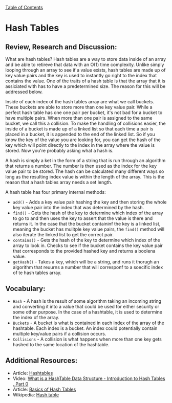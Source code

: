 [Table of Contents](README.md)

# Hash Tables

## Review, Research and Discussion:

What are hash tables? Hash tables are a way to store data inside of an array and be able to retireve that data with an O(1) time complexity. Unlike simply looping through an array to see if a value exists, hash tables are made up of key value pairs and the key is used to instantly go right to the index that contains the value. One of the traits of a hash table is that the array that it is assiciated with has to have a predetermined size. The reason for this will be addressed below.

Inside of each index of the hash tables array are what we call buckets. These buckets are able to store more than one key value pair. While a perfect hash table has one one pair per bucket, it's not bad for a bucket to have multiple pairs. When more than one pair is assigned to the same bucket, we call this a collision. To make the handling of collisions easier, the inside of a bucket is made up of a linked list so that each time a pair is placed in a bucket, it is appended to the end of the linked list. So if you know the key of the value you are looking for, you can get the hash of the key which will point directly to the index in the array where the value is stored. Now you're probably asking what a hash is.

A hash is simply a ket in the form of a string that is run through an algorithm that returns a number. The number is then used as the index for the key value pair to be stored. The hash can be calculated many different ways so long as the resulting index value is within the length of the array. This is the reason that a hash tables array needs a set length. 

A hash table has four primary internal methods:
-  `add()` - Adds a key value pair hashing the key and then storing the whole key value pair into the index that was determined by the hash.
- `find()` - Gets the hash of the key to determine which index of the array to go to and then uses the key to assert that the value is there and returns it. In the case that the bucket containinf the key is a linked list, meaning the bucket has mulitple key value pairs, the `find()` method will also iterate the linked list to get the correct pair.
- `contains()` - Gets the hash of the key to determine which index of the array to look in. Checks to see if the bucket contains the key value pair that corresponds to the provided hashed key and returns a boolena value.
- `getHash()` - Takes a key, which will be a string, and runs it thorugh an algorithm that reuurns a number that will corresponf to a soecific index of te hash tables array.

## Vocabulary:

* `Hash` - A hash is the result of some algorithm taking an incoming string and converting it into a value that could be used for either security or some other purpose. In the case of a hashtable, it is used to determine the index of the array.  
* `Buckets` - A bucket is what is contained in each index of the array of the hashtable. Each index is a bucket. An index could potentially contain multiple key/value pairs if a collision occurs.
* `Collisions` - A collision is what happens when more than one key gets hashed to the same location of the hashtable.

## Additional Resources:

* Article: [Hashtables](https://codefellows.github.io/common_curriculum/data_structures_and_algorithms/Code_401/class-30/resources/Hashtables.html)
* Video: [What is a HashTable Data Structure - Introduction to Hash Tables , Part 0](https://www.youtube.com/watch?v=MfhjkfocRR0)
* Article: [Basics of Hash Tables](https://www.hackerearth.com/practice/data-structures/hash-tables/basics-of-hash-tables/tutorial/)
* Wikipedia: [Hash table](https://en.wikipedia.org/wiki/Hash_table)